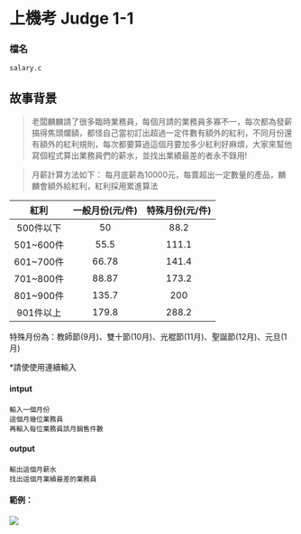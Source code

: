 # 上機考 Judge 1-1
### 檔名
`salary.c`

## 故事背景
>老闆麟麟請了很多臨時業務員，每個月請的業務員多寡不一，每次都為發薪搞得焦頭爛額，都怪自己當初訂出超過一定件數有額外的紅利，不同月份還有額外的紅利規則，每次都要算過這個月要加多少紅利好麻煩，大家來幫他寫個程式算出業務員們的薪水，並找出業績最差的者永不錄用!

>月薪計算方法如下：
每月底薪為10000元，每賣超出一定數量的產品，麟麟會額外給紅利，紅利採用累進算法

|紅利|一般月份(元/件)|特殊月份(元/件)|
|:----:|:----:|:----:|
| 500件以下| 50|88.2|
| 501~600件| 55.5|111.1|
| 601~700件| 66.78|141.4|
| 701~800件| 88.87|173.2|
| 801~900件| 135.7|200|
| 901件以上 | 179.8|288.2|

特殊月份為：教師節(9月)、雙十節(10月)、光棍節(11月)、聖誕節(12月)、元旦(1月)

*請使使用連續輸入
#### intput
```
輸入一個月份
這個月幾位業務員
再輸入每位業務員該月銷售件數
```

#### output
```
輸出這個月薪水
找出這個月業績最差的業務員
```
#### 範例：

![](https://i.imgur.com/vEeGCFh.png)

